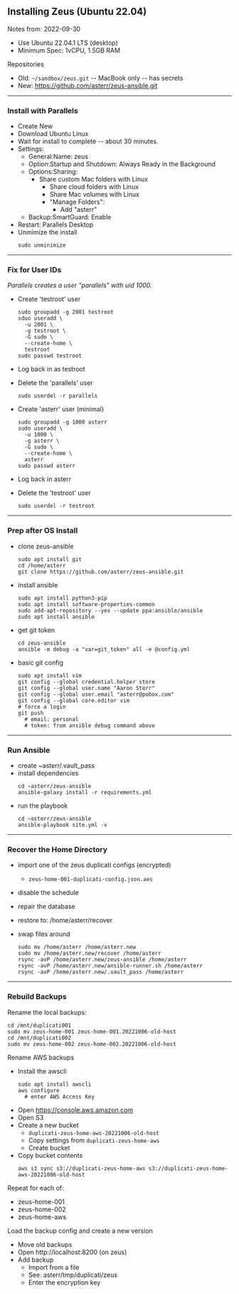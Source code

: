 ## Installing Zeus (Ubuntu 22.04)

Notes from: 2022-09-30

  * Use Ubuntu 22.04.1 LTS (desktop)
  * Minimum Spec: 1vCPU, 1.5GB RAM

Repositories

  * Old: `~/sandbox/zeus.git` -- MacBook only -- has secrets
  * New: https://github.com/asterr/zeus-ansible.git

----

### Install with Parallels

  * Create New
  * Download Ubuntu Linux
  * Wait for install to complete -- about 30 minutes.
  * Settings:
    * General:Name: zeus
    * Option:Startup and Shutdown: Always Ready in the Background
    * Options:Sharing:
      * Share custom Mac folders with Linux
        * Share cloud folders with Linux
        * Share Mac volumes with Linux
        * "Manage Folders":
          * Add "asterr"
    * Backup:SmartGuard: Enable
  * Restart: Parallels Desktop
  * Unmimize the install
    ```
    sudo unminimize
    ```

----

### Fix for User IDs

_Parallels creates a user "parallels" with uid 1000._

  * Create 'testroot' user
    ```
    sudo groupadd -g 2001 testroot
    sduo useradd \
      -u 2001 \
      -g testroot \
      -G sudo \
      --create-home \
      testroot
    sudo passwd testroot
    ```

  * Log back in as testroot

  * Delete the 'parallels' user
    ```
    sudo userdel -r parallels
    ```

  * Create 'asterr' user (minimal)
    ```
    sudo groupadd -g 1000 asterr
    sudo useradd \
      -u 1000 \
      -g asterr \
      -G sudo \
      --create-home \
      asterr
    sudo passwd asterr
    ```

  * Log back in asterr

  * Delete the 'testroot' user
    ```
    sudo userdel -r testroot
    ```

----

### Prep after OS Install

  * clone zeus-ansible
    ```
    sudo apt install git
    cd /home/asterr
    git clone https://github.com/asterr/zeus-ansible.git
    ```

  * install ansible
    ```
    sudo apt install python3-pip
    sudo apt install software-properties-common
    sudo add-apt-repository --yes --update ppa:ansible/ansible
    sudo apt install ansible
    ```

  * get git token
    ```
    cd zeus-ansible
    ansible -m debug -a "var=git_token" all -e @config.yml
    ```

  * basic git config
    ```
    sudo apt install vim
    git config --global credential.helper store
    git config --global user.name "Aaron Sterr"
    git config --global user.email "asterr@pobox.com"
    git config --global core.editor vim
    # force a login
    git push
      # email: personal
      # token: from ansible debug command above
    ```

----

### Run Ansible

  * create ~asterr/.vault_pass
  * install dependencies
    ```
    cd ~asterr/zeus-ansible
    ansible-galaxy install -r requirements.yml
    ```
  * run the playbook
    ```
    cd ~asterr/zeus-ansible
    ansible-playbook site.yml -v
    ```

----

### Recover the Home Directory

  * import one of the zeus duplicati configs (encrypted)
    * `zeus-home-001-duplicati-config.json.aes`
  * disable the schedule
  * repair the database
  * restore to: /home/asterr/recover

  * swap files around
    ```
    sudo mv /home/asterr /home/asterr.new
    sudo mv /home/asterr.new/recover /home/asterr
    rsync -avP /home/asterr.new/zeus-ansible /home/asterr
    rsync -avP /home/asterr.new/ansible-runner.sh /home/asterr
    rsync -avP /home/asterr.new/.vault_pass /home/asterr
    ```

----

### Rebuild Backups

Rename the local backups:

```
cd /mnt/duplicati001
sudo mv zeus-home-001 zeus-home-001.20221006-old-host
cd /mnt/duplicati002
sudo mv zeus-home-002 zeus-home-002.20221006-old-host
```

Rename AWS backups

  * Install the awscli
    ```
    sudo apt install awscli
    aws configure
      # enter AWS Access Key
    ```
  * Open https://console.aws.amazon.com
  * Open S3
  * Create a new bucket
    * `duplicati-zeus-home-aws-20221006-old-host`
    * Copy settings from `duplicati-zeus-home-aws`
    * Create bucket
  * Copy bucket contents
    ```
    aws s3 sync s3://duplicati-zeus-home-aws s3://duplicati-zeus-home-aws-20221006-old-host
    ```

Repeat for each of:

  * zeus-home-001
  * zeus-home-002
  * zeus-home-aws

Load the backup config and create a new version

  * Move old backups
  * Open http://localhost:8200 (on zeus)
  * Add backup
    * Import from a file
    * See: asterr/tmp/duplicati/zeus
    * Enter the encryption key
